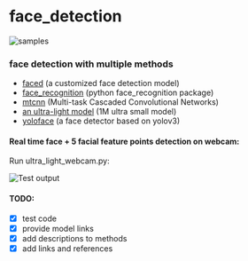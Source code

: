 # face_detection
![samples](TestOutput/Picture2.png)
### face detection with multiple methods
- [faced](https://github.com/iitzco/faced) (a customized face detection model)
- [face_recognition](https://github.com/ageitgey/face_recognition) (python face_recognition package)
- [mtcnn](https://github.com/ipazc/mtcnn) (Multi-task Cascaded Convolutional Networks)
- [an ultra-light model](https://github.com/Linzaer/Ultra-Light-Fast-Generic-Face-Detector-1MB) (1M ultra small model)
- [yoloface](https://github.com/sthanhng/yoloface) (a face detector based on yolov3)

#### Real time face + 5 facial feature points detection on webcam:
Run ultra_light_webcam.py:

![Test output](TestOutput/webcam_test.gif)

#### TODO:
- [X] test code
- [X] provide model links
- [X] add descriptions to methods
- [X] add links and references
